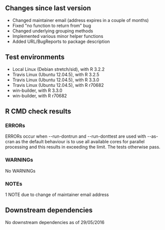 ## Changes since last version
- Changed maintainer email (address expires in a couple of months)
- Fixed "no function to return from" bug
- Changed underlying grouping methods
- Implemented various minor helper functions
- Added URL/BugReports to package description

## Test environments
- Local Linux (Debian stretch/sid), with R 3.2.2
- Travis Linux (Ubuntu 12.04.5), with R 3.2.5
- Travis Linux (Ubuntu 12.04.5), with R 3.3.0
- Travis Linux (Ubuntu 12.04.5), with R r70682
- win-builder, with R 3.3.0
- win-builder, with R r70682

## R CMD check results
### ERRORs
ERRORs occur when --run-dontrun and --run-donttest are used with --as-cran as 
the default behaviour is to use all available cores for parallel processing and 
this results in exceeding the limit. The tests otherwise pass.

### WARNINGs
No WARNINGs

### NOTEs
1 NOTE due to change of maintainer email address

## Downstream dependencies
No downstream dependencies as of 29/05/2016
